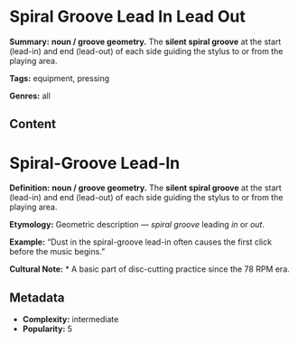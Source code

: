 # Spiral Groove Lead In Lead Out

**Summary:** **noun / groove geometry.** The **silent spiral groove** at the start (lead-in) and end (lead-out) of each side guiding the stylus to or from the playing area.

**Tags:** equipment, pressing

**Genres:** all

## Content

# Spiral-Groove Lead-In

**Definition:** **noun / groove geometry.** The **silent spiral groove** at the start (lead-in) and end (lead-out) of each side guiding the stylus to or from the playing area.

**Etymology:** Geometric description — *spiral groove* leading *in* or *out*.

**Example:** “Dust in the spiral-groove lead-in often causes the first click before the music begins.”

**Cultural Note:** * A basic part of disc-cutting practice since the 78 RPM era.

## Metadata

- **Complexity:** intermediate
- **Popularity:** 5
